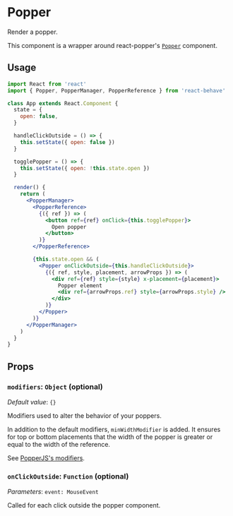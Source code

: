 <!--
  THIS FILE WAS GENERATED!
  Don't make any changes in it, update src/components/Popper/Popper.js instead.
  If you still need to make changes in this file, remove this header so it won't be overridden.
-->

# Popper

[react-popper]: https://github.com/FezVrasta/react-popper
[popper-modifiers]: https://popper.js.org/popper-documentation.html#modifiers

Render a popper.

This component is a wrapper around react-popper's [`Popper`][react-popper] component.

## Usage

```jsx
import React from 'react'
import { Popper, PopperManager, PopperReference } from 'react-behave'

class App extends React.Component {
  state = {
    open: false,
  }

  handleClickOutside = () => {
    this.setState({ open: false })
  }

  togglePopper = () => {
    this.setState({ open: !this.state.open })
  }

  render() {
    return (
      <PopperManager>
        <PopperReference>
          {({ ref }) => (
            <button ref={ref} onClick={this.togglePopper}>
              Open popper
            </button>
          )}
        </PopperReference>

        {this.state.open && (
          <Popper onClickOutside={this.handleClickOutside}>
            {({ ref, style, placement, arrowProps }) => (
              <div ref={ref} style={style} x-placement={placement}>
                Popper element
                <div ref={arrowProps.ref} style={arrowProps.style} />
              </div>
            )}
          </Popper>
        )}
      </PopperManager>
    )
  }
}
```

## Props

### `modifiers`: `Object` (optional)

_Default value_: `{}`

Modifiers used to alter the behavior of your poppers.

In addition to the default modifiers, `minWidthModifier` is added.
It ensures for top or bottom placements that the width of the popper is greater or equal to the width of the reference.

See [PopperJS's modifiers][popper-modifiers].

### `onClickOutside`: `Function` (optional)

_Parameters_: `event: MouseEvent`

Called for each click outside the popper component.
